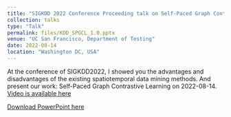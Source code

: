 ```yaml
---
title: "SIGKDD 2022 Conference Proceeding talk on Self-Paced Graph Contrastive Learning"
collection: talks
type: "Talk"
permalink: files/KDD_SPGCL_1.0.pptx
venue: "UC San Francisco, Department of Testing"
date: 2022-08-14
location: "Washington DC, USA"
---
```


At the conference of SIGKDD2022, I showed you the advantages and disadvantages of the existing spatiotemporal data mining methods. And present our work: Self-Paced Graph Contrastive Learning on 2022-08-14. [Video is available here](https://iframe.videodelivery.net/eyJraWQiOiI3YjgzNTg3NDZlNWJmNDM0MjY5YzEwZTYwMDg0ZjViYiIsImFsZyI6IlJTMjU2In0.eyJzdWIiOiIzYjcyYzA2ODI3YzkyNzMyOGNmOGY1ZTZmYjg2YTlhNSIsImtpZCI6IjdiODM1ODc0NmU1YmY0MzQyNjljMTBlNjAwODRmNWJiIiwiZXhwIjoxNjc4NDYwMDY1fQ.KmWkNTY7aOTgGJaIcdfRzDz4e7chi1CLSFe5GXLP0nRgB08GyjQUrSG2tiszTVrfce2AqhuKQfhsDQ27JbZ_bnAQRDOXY38c5ClF1F-SurnFnWI3u1Wo9lKRMisambGpqsTgr0kMGhAW9X_sY0kwpj98d4BF7SiZVno87K3AtiPjveSHmkLhiB0Paka_5w7hmMJCuZNwnufg8JM2JFV3P2yIYOHewTpx9U-aWCayIFNlNm7e7v-B0xJSCGXgahn_B5hGaju1FJnkTYNSbmEZEX2zZhNffq1CbdcWVDDeGsZZVzQSpJDh_FUR6d2Op9D1LUxRMS_V_okDQ3RzldfvQA?poster=https%3A%2F%2Fvideodelivery.net%2FeyJraWQiOiI3YjgzNTg3NDZlNWJmNDM0MjY5YzEwZTYwMDg0ZjViYiIsImFsZyI6IlJTMjU2In0.eyJzdWIiOiIzYjcyYzA2ODI3YzkyNzMyOGNmOGY1ZTZmYjg2YTlhNSIsImtpZCI6IjdiODM1ODc0NmU1YmY0MzQyNjljMTBlNjAwODRmNWJiIiwiZXhwIjoxNjc4NDYwMDY1fQ.KmWkNTY7aOTgGJaIcdfRzDz4e7chi1CLSFe5GXLP0nRgB08GyjQUrSG2tiszTVrfce2AqhuKQfhsDQ27JbZ_bnAQRDOXY38c5ClF1F-SurnFnWI3u1Wo9lKRMisambGpqsTgr0kMGhAW9X_sY0kwpj98d4BF7SiZVno87K3AtiPjveSHmkLhiB0Paka_5w7hmMJCuZNwnufg8JM2JFV3P2yIYOHewTpx9U-aWCayIFNlNm7e7v-B0xJSCGXgahn_B5hGaju1FJnkTYNSbmEZEX2zZhNffq1CbdcWVDDeGsZZVzQSpJDh_FUR6d2Op9D1LUxRMS_V_okDQ3RzldfvQA%2Fthumbnails%2Fthumbnail.jpg%3Ftime%3D10.0s)

[Download PowerPoint here](files/KDD_SPGCL_1.0.pptx)
